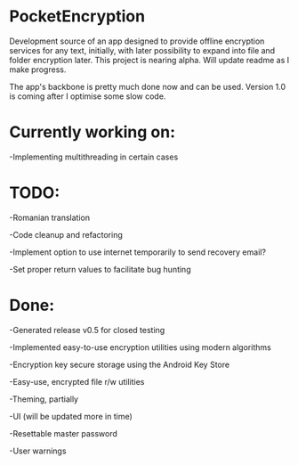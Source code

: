 # PocketEncryption
Development source of an app designed to provide offline encryption services for any text, initially, with later possibility to expand into file and folder encryption later.
This project is nearing alpha. Will update readme as I make progress.

The app's backbone is pretty much done now and can be used. Version 1.0 is coming after I optimise some slow code.

# Currently working on:

-Implementing multithreading in certain cases

# TODO:

-Romanian translation

-Code cleanup and refactoring

-Implement option to use internet temporarily to send recovery email?

-Set proper return values to facilitate bug hunting


# Done:

-Generated release v0.5 for closed testing

-Implemented easy-to-use encryption utilities using modern algorithms

-Encryption key secure storage using the Android Key Store

-Easy-use, encrypted file r/w utilities

-Theming, partially

-UI (will be updated more in time)

-Resettable master password

-User warnings